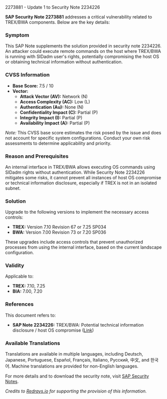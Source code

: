 2273881 - Update 1 to Security Note 2234226

**SAP Security Note 2273881** addresses a critical vulnerability related to TREX/BWA components. Below are the key details:

### Symptom
This SAP Note supplements the solution provided in security note 2234226. An attacker could execute remote commands on the host where TREX/BWA is running with SIDadm user's rights, potentially compromising the host OS or obtaining technical information without authentication.

### CVSS Information
- **Base Score:** 7.5 / 10
- **Vector:**
  - **Attack Vector (AV):** Network (N)
  - **Access Complexity (AC):** Low (L)
  - **Authentication (Au):** None (N)
  - **Confidentiality Impact (C):** Partial (P)
  - **Integrity Impact (I):** Partial (P)
  - **Availability Impact (A):** Partial (P)

*Note:* This CVSS base score estimates the risk posed by the issue and does not account for specific system configurations. Conduct your own risk assessments to determine applicability and priority.

### Reason and Prerequisites
An internal interface in TREX/BWA allows executing OS commands using SIDadm rights without authentication. While Security Note 2234226 mitigates some risks, it cannot prevent all instances of host OS compromise or technical information disclosure, especially if TREX is not in an isolated subnet.

### Solution
Upgrade to the following versions to implement the necessary access controls:
- **TREX:** Version 7.10 Revision 67 or 7.25 SP034
- **BWA:** Version 7.00 Revision 73 or 7.20 SP036

These upgrades include access controls that prevent unauthorized processes from using the internal interface, based on the current landscape configuration.

### Validity
Applicable to:
- **TREX:** 7.10, 7.25
- **BIA:** 7.00, 7.20

### References
This document refers to:
- **SAP Note 2234226:** TREX/BWA: Potential technical information disclosure / host OS compromise ([Link](https://me.sap.com/notes/2234226))

### Available Translations
Translations are available in multiple languages, including Deutsch, Japanese, Portuguese, Español, Français, Italiano, Русский, 中文, and 한국어. Machine translations are provided for non-English languages.

For more details and to download the security note, visit [SAP Security Notes](https://me.sap.com/notes/2273881).

*Credits to [Redrays.io](https://redrays.io) for supporting the provision of this information.*
